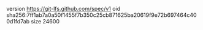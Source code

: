 version https://git-lfs.github.com/spec/v1
oid sha256:7ff1ab7a0a50f1455f7b350c25cb871625ba20619f9e72b697464c400d1fd7ab
size 24600
